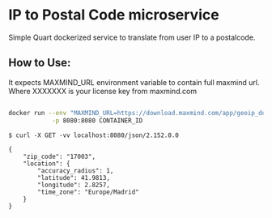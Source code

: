 # IP to Postal Code microservice
Simple Quart dockerized service to translate from user IP to a postalcode.

## How to Use:

It expects MAXMIND_URL environment variable to contain full maxmind url.
Where XXXXXXX is your license key from maxmind.com


```bash

docker run --env "MAXMIND_URL=https://download.maxmind.com/app/geoip_download?edition_id=GeoLite2-City&license_key=XXXXXXXXX&suffix=tar.gz" \
            -p 8080:8080 CONTAINER_ID
```

```
$ curl -X GET -vv localhost:8080/json/2.152.0.0

{
	"zip_code": "17003",
	"location": {
		"accuracy_radius": 1,
		"latitude": 41.9813,
		"longitude": 2.8257,
		"time_zone": "Europe/Madrid"
	}
}
```
